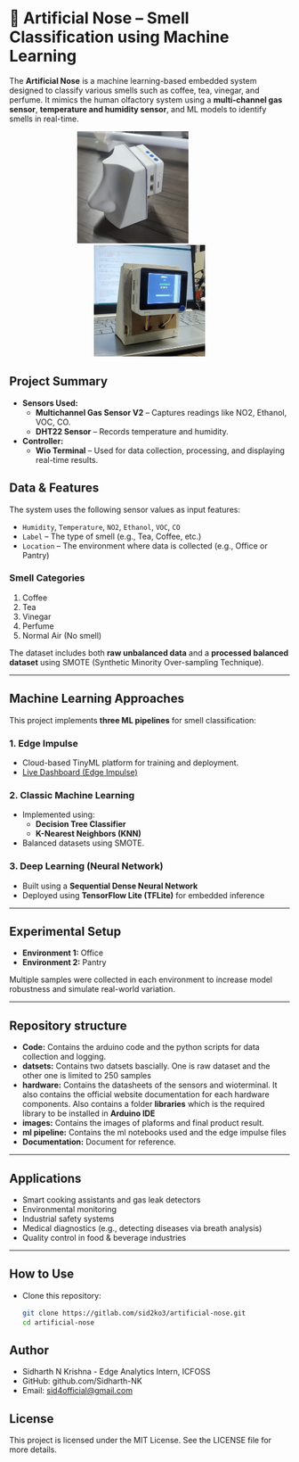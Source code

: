 # 🧠 Artificial Nose – Smell Classification using Machine Learning

The **Artificial Nose** is a machine learning-based embedded system designed to classify various smells such as coffee, tea, vinegar, and perfume. It mimics the human olfactory system using a **multi-channel gas sensor**, **temperature and humidity sensor**, and ML models to identify smells in real-time.
<p align="center">
  &nbsp;&nbsp;&nbsp;&nbsp;&nbsp;&nbsp;
  <img src="images/Ai_Nose_Body.png" alt="ainose" width="200">
&nbsp;&nbsp;&nbsp;&nbsp;&nbsp;&nbsp;&nbsp;&nbsp;&nbsp;&nbsp;&nbsp;&nbsp;&nbsp;&nbsp;&nbsp;&nbsp;&nbsp;&nbsp;&nbsp;&nbsp;&nbsp;
  <img src="images/normal_air_reading.png" alt="display" width="200" height="200">
</p>

##  Project Summary

- **Sensors Used:**
  - **Multichannel Gas Sensor V2** – Captures readings like NO2, Ethanol, VOC, CO.
  - **DHT22 Sensor** – Records temperature and humidity.
- **Controller:**
  - **Wio Terminal** – Used for data collection, processing, and displaying real-time results.

##  Data & Features

The system uses the following sensor values as input features:

- `Humidity`, `Temperature`, `NO2`, `Ethanol`, `VOC`, `CO`
- `Label` – The type of smell (e.g., Tea, Coffee, etc.)
- `Location` – The environment where data is collected (e.g., Office or Pantry)

###  Smell Categories

1. Coffee  
2. Tea  
3. Vinegar  
4. Perfume  
5. Normal Air (No smell)

The dataset includes both **raw unbalanced data** and a **processed balanced dataset** using SMOTE (Synthetic Minority Over-sampling Technique).

---

## Machine Learning Approaches

This project implements **three ML pipelines** for smell classification:

### 1. Edge Impulse

- Cloud-based TinyML platform for training and deployment.
- [Live Dashboard (Edge Impulse)](https://studio.edgeimpulse.com/public/692869/live)

### 2. Classic Machine Learning

- Implemented using:
  - **Decision Tree Classifier**
  - **K-Nearest Neighbors (KNN)**
- Balanced datasets using SMOTE.

### 3. Deep Learning (Neural Network)

- Built using a **Sequential Dense Neural Network**
- Deployed using **TensorFlow Lite (TFLite)** for embedded inference

---

## Experimental Setup

- **Environment 1:** Office  
- **Environment 2:** Pantry

Multiple samples were collected in each environment to increase model robustness and simulate real-world variation.

---

## Repository structure

- **Code:** Contains the arduino code and the python scripts for data collection and logging.
- **datsets:** Contains two datsets bascially. One is raw dataset and the other one is limited to 250 samples
- **hardware:** Contains the datasheets of the sensors and wioterminal. It also contains the official website documentation for each hardware components. Also contains a folder **libraries** which is the required library to be installed in **Arduino IDE**
- **images:** Contains the images of plaforms and final product result.
- **ml pipeline:** Contains the ml notebooks used and the edge impulse files
- **Documentation:** Document for reference.

---

## Applications

- Smart cooking assistants and gas leak detectors
- Environmental monitoring
- Industrial safety systems
- Medical diagnostics (e.g., detecting diseases via breath analysis)
- Quality control in food & beverage industries

---

## How to Use

- Clone this repository:
   ```bash
   git clone https://gitlab.com/sid2ko3/artificial-nose.git
   cd artificial-nose

## Author

- Sidharth N Krishna - Edge Analytics Intern, ICFOSS
- GitHub: github.com/Sidharth-NK
- Email: sid4official@gmail.com

## License

This project is licensed under the MIT License. See the LICENSE file for more details.

